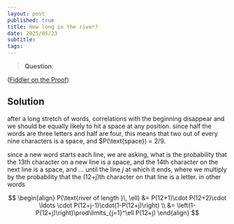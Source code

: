 ```yaml
---
layout: post
published: true
title: How long is the river?
date: 2025/05/23
subtitle: 
tags:
---
```


>**Question**:

<!--more-->

([Fiddler on the Proof](URL))

## Solution

after a long stretch of words, correlations with the beginning disappear and we should be equally likely to hit a space at any position. since half the words are three letters and half are four, this means that two out of every nine characters is a space, and $P(\text{space}) = 2/9.

since a new word starts each line, we are asking, what is the probability that the 13th character on a new line is a space, and the 14th character on the next line is a space, and ... until the line $j$ at which it ends, where we multiply by the probability that the (12+j)th character on that line is a letter. in other words

$$ 
\begin{align}
  P(\text{river of length }\, \ell) &= P(12+1)\cdot P(12+2)\cdot \ldots \cdot P(12+j-1)\cdot(1-P(12+j)\right) \\
  &= \left(1-P(12+j)\right)\prod\limits_{j=1}^\ell P(12+j)
\end{align}
$$

<br>

